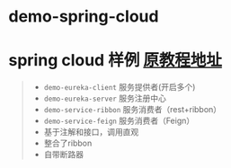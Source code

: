 # demo-spring-cloud
spring cloud 样例
[原教程地址](http://blog.csdn.net/forezp/article/details/70148833)
====
> * `demo-eureka-client` 服务提供者(开启多个)
> * `demo-eureka-server` 服务注册中心
> * `demo-service-ribbon` 服务消费者（rest+ribbon）
> * `demo-service-feign` 服务消费者（Feign）
  > * 基于注解和接口，调用直观
  > * 整合了ribbon
  > * 自带断路器
